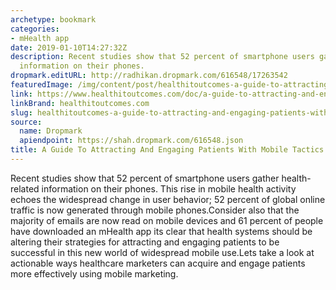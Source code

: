 ```yaml
---
archetype: bookmark
categories:
- mHealth app
date: 2019-01-10T14:27:32Z
description: Recent studies show that 52 percent of smartphone users gather health-related
  information on their phones.
dropmark.editURL: http://radhikan.dropmark.com/616548/17263542
featuredImage: /img/content/post/healthitoutcomes-a-guide-to-attracting-and-engaging-patients-with-mobile-tactics.JPG
link: https://www.healthitoutcomes.com/doc/a-guide-to-attracting-and-engaging-patients-with-mobile-tactics-0001
linkBrand: healthitoutcomes.com
slug: healthitoutcomes-a-guide-to-attracting-and-engaging-patients-with-mobile-tactics
source:
  name: Dropmark
  apiendpoint: https://shah.dropmark.com/616548.json
title: A Guide To Attracting And Engaging Patients With Mobile Tactics
---
```

Recent studies show that 52 percent of smartphone users gather health-related information on their phones. This rise in mobile health activity echoes the widespread change in user behavior; 52 percent of global online traffic is now generated through mobile phones.Consider also that the majority of emails are now read on mobile devices and 61 percent of people have downloaded an mHealth app its clear that health systems should be altering their strategies for attracting and engaging patients to be successful in this new world of widespread mobile use.Lets take a look at actionable ways healthcare marketers can acquire and engage patients more effectively using mobile marketing.

